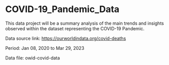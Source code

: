 # COVID-19_Pandemic_Data
This data project will be a summary analysis of the main trends and insights observed within the dataset representing the COVID-19 Pandemic.

Data source link: https://ourworldindata.org/covid-deaths

Period: Jan 08, 2020 to Mar 29, 2023

Data file: owid-covid-data
